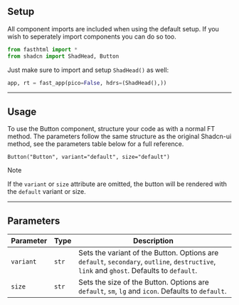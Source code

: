 ## Setup

All component imports are included when using the default setup. If you wish to seperately import components you can do so too. 

```python
from fasthtml import *
from shadcn import ShadHead, Button
```

Just make sure to import and setup `ShadHead()` as well:

```python
app, rt = fast_app(pico=False, hdrs=(ShadHead(),))
```

---

## Usage

To use the Button component, structure your code as with a normal FT method. The parameters follow the same structure as the original Shadcn-ui method, see the parameters table below for a full reference.

```python+html
Button("Button", variant="default", size="default")
```

> [!NOTE]
>If the `variant` or `size` attribute are omitted, the button will be rendered with the `default` variant or size.

---

## Parameters

| Parameter | Type | Description |
| --- | --- | --- |
| `variant` | `str` | Sets the variant of the Button. Options are `default`, `secondary`, `outline`, `destructive`, `link` and `ghost`. Defaults to `default`.
| `size` | `str` | Sets the size of the Button. Options are `default`, `sm`, `lg` and `icon`. Defaults to `default`.

